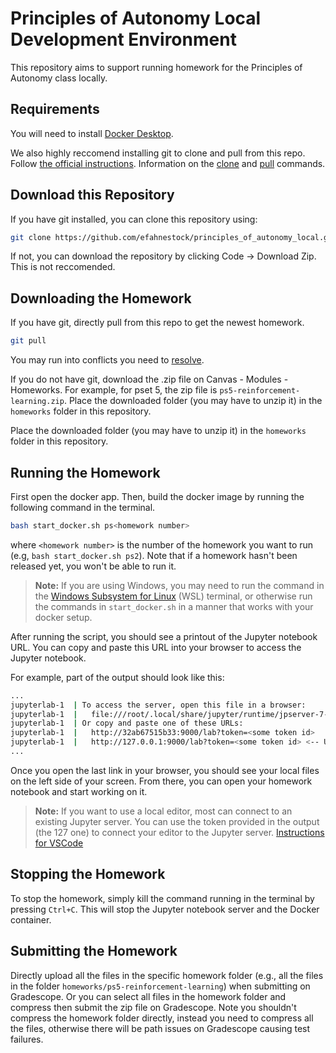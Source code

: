 # Principles of Autonomy Local Development Environment
This repository aims to support running homework for the Principles of Autonomy class locally.

## Requirements
You will need to install [Docker Desktop](https://www.docker.com/products/docker-desktop/).

We also highly reccomend installing git to clone and pull from this repo. Follow [the official instructions](https://git-scm.com/book/en/v2/Getting-Started-Installing-Git).
Information on the [clone](https://docs.github.com/en/repositories/creating-and-managing-repositories/cloning-a-repository) and [pull](https://www.atlassian.com/git/tutorials/syncing/git-pull) commands.

## Download this Repository
If you have git installed, you can clone this repository using:
```bash
git clone https://github.com/efahnestock/principles_of_autonomy_local.git
```
If not, you can download the repository by clicking Code -> Download Zip. This is not reccomended. 

## Downloading the Homework
If you have git, directly pull from this repo to get the newest homework.
```bash
git pull
```
You may run into conflicts you need to [resolve](https://opensource.com/article/23/4/resolve-git-merge-conflicts).

If you do not have git, download the .zip file on Canvas - Modules - Homeworks. For example, for pset 5, the zip file is `ps5-reinforcement-learning.zip`. Place the downloaded folder (you may have to unzip it) in the `homeworks` folder in this repository.

Place the downloaded folder (you may have to unzip it) in the `homeworks` folder in this repository.

## Running the Homework
First open the docker app. Then, build the docker image by running the following command in the terminal.  
```bash
bash start_docker.sh ps<homework number>
```   
where `<homework number>` is the number of the homework you want to run (e.g, `bash start_docker.sh ps2`). Note that if a homework hasn't been released yet, you won't be able to run it.

> **Note:** If you are using Windows, you may need to run the command in the [Windows Subsystem for Linux](https://learn.microsoft.com/en-us/windows/wsl/) (WSL) terminal, or otherwise run the commands in `start_docker.sh` in a manner that works with your docker setup.

After running the script, you should see a printout of the Jupyter notebook URL. You can copy and paste this URL into your browser to access the Jupyter notebook.

For example, part of the output should look like this: 
```bash
...
jupyterlab-1  | To access the server, open this file in a browser:
jupyterlab-1  |   file:///root/.local/share/jupyter/runtime/jpserver-7-open.html
jupyterlab-1  | Or copy and paste one of these URLs:
jupyterlab-1  |   http://32ab67515b33:9000/lab?token=<some token id>
jupyterlab-1  |   http://127.0.0.1:9000/lab?token=<some token id> <-- USE THIS LINK
...
```
Once you open the last link in your browser, you should see your local files on the left side of your screen. From there, you can open your homework notebook and start working on it.

> **Note:** If you want to use a local editor, most can connect to an existing Jupyter server. You can use the token provided in the output (the 127 one) to connect your editor to the Jupyter server. [Instructions for VSCode](https://code.visualstudio.com/docs/datascience/jupyter-kernel-management#_existing-jupyter-server)

## Stopping the Homework
To stop the homework, simply kill the command running in the terminal by pressing `Ctrl+C`. This will stop the Jupyter notebook server and the Docker container.

## Submitting the Homework
Directly upload all the files in the specific homework folder (e.g., all the files in the folder `homeworks/ps5-reinforcement-learning`) when submitting on Gradescope. Or you can select all files in the homework folder and compress then submit the zip file on Gradescope. Note you shouldn't compress the homework folder directly, instead you need to compress all the files, otherwise there will be path issues on Gradescope causing test failures.
